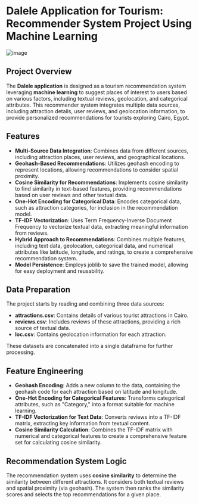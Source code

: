 # Dalele Application for Tourism: Recommender System Project Using Machine Learning

![image](https://github.com/yousefbaz12/Dalel-App/assets/106428761/5530921f-14d7-4a61-ad4b-f51546845254)

## Project Overview
The **Dalele application** is designed as a tourism recommendation system leveraging **machine learning** to suggest places of interest to users based on various factors, including textual reviews, geolocation, and categorical attributes. This recommender system integrates multiple data sources, including attraction details, user reviews, and geolocation information, to provide personalized recommendations for tourists exploring Cairo, Egypt.

## Features
- **Multi-Source Data Integration**: Combines data from different sources, including attraction places, user reviews, and geographical locations.
- **Geohash-Based Recommendations**: Utilizes geohash encoding to represent locations, allowing recommendations to consider spatial proximity.
- **Cosine Similarity for Recommendations**: Implements cosine similarity to find similarity in text-based features, providing recommendations based on user reviews and other textual data.
- **One-Hot Encoding for Categorical Data**: Encodes categorical data, such as attraction categories, for inclusion in the recommendation model.
- **TF-IDF Vectorization**: Uses Term Frequency-Inverse Document Frequency to vectorize textual data, extracting meaningful information from reviews.
- **Hybrid Approach to Recommendations**: Combines multiple features, including text data, geolocation, categorical data, and numerical attributes like latitude, longitude, and ratings, to create a comprehensive recommendation system.
- **Model Persistence**: Employs joblib to save the trained model, allowing for easy deployment and reusability.

## Data Preparation
The project starts by reading and combining three data sources:

- **attractions.csv**: Contains details of various tourist attractions in Cairo.
- **reviews.csv**: Includes reviews of these attractions, providing a rich source of textual data.
- **loc.csv**: Contains geolocation information for each attraction.

These datasets are concatenated into a single dataframe for further processing.

## Feature Engineering
- **Geohash Encoding**: Adds a new column to the data, containing the geohash code for each attraction based on latitude and longitude.
- **One-Hot Encoding for Categorical Features**: Transforms categorical attributes, such as "Category," into a format suitable for machine learning.
- **TF-IDF Vectorization for Text Data**: Converts reviews into a TF-IDF matrix, extracting key information from textual content.
- **Cosine Similarity Calculation**: Combines the TF-IDF matrix with numerical and categorical features to create a comprehensive feature set for calculating cosine similarity.

## Recommendation System Logic
The recommendation system uses **cosine similarity** to determine the similarity between different attractions. It considers both textual reviews and spatial proximity (via geohash). The system then ranks the similarity scores and selects the top recommendations for a given place.
